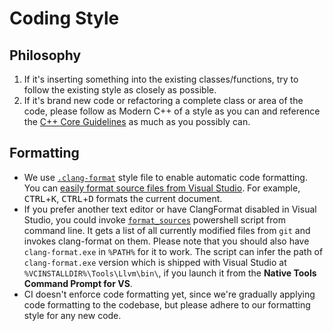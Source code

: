 # Coding Style

## Philosophy

1. If it's inserting something into the existing classes/functions, try to follow the existing style as closely as possible.
1. If it's brand new code or refactoring a complete class or area of the code, please follow as Modern C++ of a style as you can and reference the [C++ Core Guidelines](https://github.com/isocpp/CppCoreGuidelines) as much as you possibly can.

## Formatting

- We use [`.clang-format`](https://github.com/microsoft/PowerToys/blob/main/src/.clang-format) style file to enable automatic code formatting. You can [easily format source files from Visual Studio](https://devblogs.microsoft.com/cppblog/clangformat-support-in-visual-studio-2017-15-7-preview-1/). For example, <kbd>CTRL</kbd>+<kbd>K</kbd>, <kbd>CTRL</kbd>+<kbd>D</kbd> formats the current document.
- If you prefer another text editor or have ClangFormat disabled in Visual Studio, you could invoke [`format_sources`](https://github.com/microsoft/PowerToys/blob/main/src/codeAnalysis/format_sources.ps1) powershell script from command line. It gets a list of all currently modified files from `git` and invokes clang-format on them.
Please note that you should also have `clang-format.exe` in `%PATH%` for it to work. The script can infer the path of `clang-format.exe` version which is shipped with Visual Studio at `%VCINSTALLDIR%\Tools\Llvm\bin\`, if you launch it from the **Native Tools Command Prompt for VS**.
- CI doesn't enforce code formatting yet, since we're gradually applying code formatting to the codebase, but please adhere to our formatting style for any new code.
